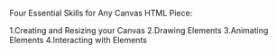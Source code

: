 Four Essential Skills for Any Canvas HTML Piece:

1.Creating and Resizing your Canvas
2.Drawing Elements
3.Animating Elements
4.Interacting with Elements
